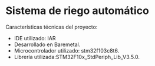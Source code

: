 # Sistema de riego automático

Características técnicas del proyecto: 
 - IDE utilizado: IAR
 - Desarrollado en Baremetal.
 - Microcontrolador utilizado: stm32f103c8t6.
 - Librería utilizada:STM32F10x_StdPeriph_Lib_V3.5.0.
